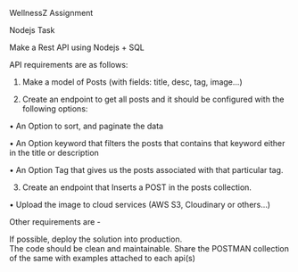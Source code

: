 WellnessZ Assignment

Nodejs Task

Make a Rest API using Nodejs + SQL

API requirements are as follows:

1. Make a model of Posts (with fields: title, desc, tag, image...)

2. Create an endpoint to get all posts and it should be configured with the following options:

• An Option to sort, and paginate the data

• An Option keyword that filters the posts that contains that keyword either in the title or description

• An Option Tag that gives us the posts associated with that particular tag.

3.  Create an endpoint that Inserts a POST in the posts collection.

• Upload the image to cloud services (AWS S3, Cloudinary or others...)

Other requirements are -

If possible, deploy the solution into production.  
The code should be clean and maintainable.
Share the POSTMAN collection of the same with examples attached to each api(s)
